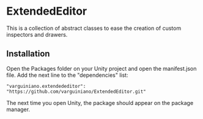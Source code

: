 # ExtendedEditor

This is a collection of abstract classes to ease the creation of custom inspectors and drawers.

## Installation

Open the Packages folder on your Unity project and open the manifest.json file. Add the next line to the "dependencies" list:

`"varguiniano.extendededitor": "https://github.com/varguiniano/ExtendedEditor.git"`

The next time you open Unity, the package should appear on the package manager.
